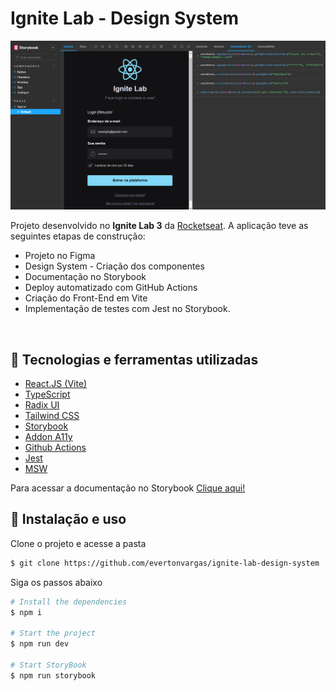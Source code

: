 # Ignite Lab - Design System

![Ignite Lab - Design System](./lab-design-system.png)

Projeto desenvolvido no **Ignite Lab 3** da [Rocketseat](https://www.rocketseat.com.br/). A aplicação teve as seguintes etapas de construção:
- Projeto no Figma
- Design System - Criação dos componentes 
- Documentação no Storybook
- Deploy automatizado com GitHub Actions
- Criação do Front-End em Vite
- Implementação de testes com Jest no Storybook.

<br />

## 🔮 Tecnologias e ferramentas utilizadas

- [React.JS (Vite)](https://vitejs.dev/)
- [TypeScript](https://www.typescriptlang.org/)
- [Radix UI](https://www.radix-ui.com/)
- [Tailwind CSS](https://tailwindcss.com/)
- [Storybook](https://storybook.js.org/)
- [Addon A11y](https://www.npmjs.com/package/@storybook/addon-a11y)
- [Github Actions](https://github.com/features/actions)
- [Jest](https://jestjs.io/pt-BR/)
- [MSW](https://mswjs.io/) 

Para acessar a documentação no Storybook [Clique aqui!](https://evertonvargas.github.io/ignite-lab-design-system/)

## 🚀 Instalação e uso

Clone o projeto e acesse a pasta

```bash
$ git clone https://github.com/evertonvargas/ignite-lab-design-system

```

Siga os passos abaixo
```bash
# Install the dependencies
$ npm i

# Start the project
$ npm run dev

# Start StoryBook
$ npm run storybook
```
